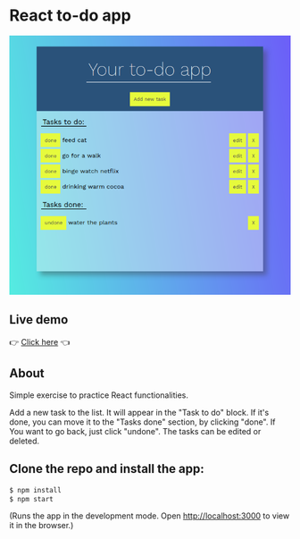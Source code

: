 # React to-do app

![App](./src/App.png)

## Live demo

👉 [Click here](https://olafro.github.io/React-to-do/) 👈

## About

Simple exercise to practice React functionalities.

Add a new task to the list. It will appear in the "Task to do" block. If it's
done, you can move it to the "Tasks done" section, by clicking "done". If You
want to go back, just click "undone". The tasks can be edited or deleted.

<!-- ## Technologies used -->

## Clone the repo and install the app:

    $ npm install
    $ npm start

(Runs the app in the development mode. Open
[http://localhost:3000](http://localhost:3000) to view it in the browser.)
